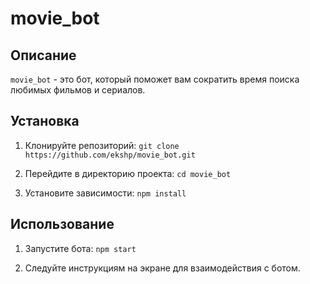 # movie_bot

## Описание
`movie_bot` - это бот, который поможет вам сократить время поиска любимых фильмов и сериалов.

## Установка
1. Клонируйте репозиторий:
    `git clone https://github.com/ekshp/movie_bot.git`

2. Перейдите в директорию проекта:
    `cd movie_bot`

3. Установите зависимости:
    `npm install`

## Использование
1. Запустите бота:
    `npm start`

2. Следуйте инструкциям на экране для взаимодействия с ботом.

